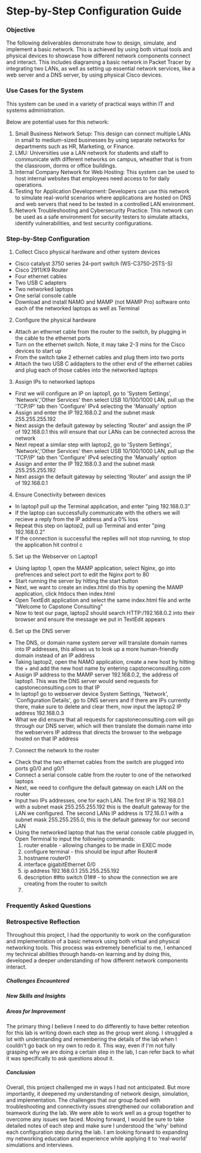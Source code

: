 # Step-by-Step Configuration Guide

### Objective 

The following deliverables demonstrate how to design, simulate, and implement a basic network. This is achieved by using both virtual tools and physical devices to showcase how different network components connect and interact. This includes diagraming a basic network in Packet Tracer by integrating two LANs, as well as setting up essential network services, like a web server and a DNS server, by using physical Cisco devices. 

### Use Cases for the System

This system can be used in a variety of practical ways within IT and systems administration. 

Below are potential uses for this network:
1. Small Business Network Setup: This design can connect multiple LANs in small to medium-sized businesses by using separate networks for departments such as HR, Marketing, or Finance.
2. LMU: Universities use a LAN network for students and staff to communicate with different networks on campus, wheather that is from the classroom, dorms or office buildings. 
3. Internal Company Network for Web Hosting: This system can be used to host internal websites that employees need access to for daily operations. 
4. Testing for Application Development: Developers can use this network to simulate real-world scenarios where applications are hosted on DNS and web servers that need to be tested in a controlled LAN environment. 
5. Network Troubleshooting and Cybersecurity Practice: This network can be used as a safe environment for security testers to simulate attacks, identify vulnerabilities, and test security configurations.

### Step-by-Step Configuration 

1. Collect Cisco physical hardware and other system devices 
* Cisco catalyst 3750 series 24-port switch (WS-C3750-25TS-S)
* Cisco 2911/K9 Router
* Four ethernet cables
* Two USB C adapters
* Two networked laptops
* One serial console cable
* Download and install NAMO and MAMP (not MAMP Pro) software onto each of the networked laptops as well as Terminal 

2. Configure the physical hardware 
* Attach an ethernet cable from the router to the switch, by plugging in the cable to the ethernet ports
* Turn on the ethernet switch. Note, it may take 2-3 mins for the Cisco devices to start up
* From the switch take 2 ethernet cables and plug them into two ports
* Attach the two USB C addapters to the other end of the ethernet cables and plug each of those cables into the networked laptops
  

3. Assign IPs to networked laptops
* First we will configure an IP on laptop1, go to 'System Settings', 'Network','Other Services' then select USB 10/100/1000 LAN, pull up the 'TCP/IP' tab then 'Configure' IPv4 selecting the 'Manually' option
* Assign and enter the IP 192.168.0.2 and the subnet mask 255.255.255.192
* Next assign the default gateway by selecting 'Router' and assign the IP of 192.168.0.1 this will ensure that our LANs can be connected across the network 
* Next repeat a similar step with laptop2, go to 'System Settings', 'Network','Other Services' then select USB 10/100/1000 LAN, pull up the 'TCP/IP' tab then 'Configure' IPv4 selecting the 'Manually' option
* Assign and enter the IP 192.168.0.3 and the subnet mask 255.255.255.192
* Next assign the default gateway by selecting 'Router' and assign the IP of 192.168.0.1

4. Ensure Conectivity between devices
* In laptop1 pull up the Terminal application, and enter "ping 192.168.0.3"
* If the laptop can successfully  communicate with the others we will recieve a reply from the IP address and a 0% loss
* Repeat this step on laptop2, pull up Terminal and enter "ping 192.168.0.2"
* If the connection is successful the replies will not stop running, to stop the application hit control c

5. Set up the Webserver on Laptop1
* Using laptop 1, open the MAMP application, select Nginx, go into prefrences and select port to edit the Nginx port to 80
* Start running the server by hitting the start button
* Next, we want to create an index.html do this by opening the MAMP application, click htdocs then index.html
* Open TextEdit application and select the same index.html file and write "Welcome to Capstone Consulting"
* Now to test our page, laptop2 should search HTTP:/192.168.0.2 into their browser and ensure the message we put in TextEdit appears

6. Set up the DNS server 
* The DNS, or domain name system server will translate domain names into IP addresses, this allows us to look up a more human-friendly domain instead of an IP address
* Taking laptop2, open the NAMO application, create a new host by hitting the + and add the new host name by entering capstoneconsulting.com
* Assign IP address to the MAMP server 192.168.0.2, the address of laptop1. This was the DNS server would send requests for capstoneconsulting.com to that IP
* In laptop1 go to webserver device System Settings, 'Network', 'Configuration Details', go to DNS servers and if there are IPs currently there, make sure to delete and clear them, now input the laptop2 IP address 192.168.0.3
* What we did ensure that all requests for capstoneconsulting.com will go through our DNS server, which will then translate the domain name into the webservers IP address that directs the browser to the webpage hosted on that IP address

7. Connect the network to the router
* Check that the two ethernet cables from the switch are plugged into ports g0/0 and g0/1
* Connect a serial console cable from the router to one of the networked laptops
* Next, we need to configure the default gateway on each LAN on the router
* Input two IPs addresses, one for each LAN. The first IP is 192.168.0.1 with a subnet mask 255.255.255.192 this is the deafult gateway for the LAN we configured. The second LANs IP address is 172.16.0.1 with a subnet mask 255.255.255.0, this is the default gateway for our second LAN
* Using the networked laptop that has the serial console cable plugged in,
   Open Terminal to input the following commands:
  1. router enable - allowing changes to be made in EXEC mode
  2. configure terminal - this should be input after Router#
  3. hostname router01
  4. interface gigabitEthernet 0/0
  5. ip address 192.168.0.1 255.255.255.192
  6. description ##to switch 01## - to show the connection we are creating from the router to switch
  7. 

### Frequently Asked Questions 

### Retrospective Reflection 

Throughout this project, I had the opportunity to work on the configuration and implementation of a basic network using both virtual and physical networking tools. This process was extremely beneficial to me, I enhanced my technical abilities through hands-on learning and by doing this, developed a deeper understanding of how different network components interact. 

##### Challenges Encountered 




##### New Skills and Insights 

##### Areas for Improvement 

The primary thing I believe I need to do differently to have better retention for this lab is writing down each step as the group went along. I struggled a lot with understanding and remembering the details of the lab when I couldn't go back on my own to redo it. This way, even if I'm not fully grasping why we are doing a certain step in the lab, I can refer back to what it was specifically to ask questions about it. 


##### Conclusion 

Overall, this project challenged me in ways I had not anticipated. But more importantly, it deepened my understanding of network design, simulation, and implementation. The challenges that our group faced with troubleshooting and connectivity issues strengthened our collaboration and teamwork during the lab. We were able to work well as a group together to overcome any issues we faced. Moving forward, I would be sure to take detailed notes of each step and make sure I understood the 'why' behind each configuration step during the lab. I am looking forward to expanding my networking education and experience while applying it to 'real-world' simulations and interviews. 
